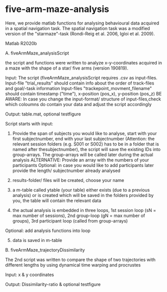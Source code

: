 # five-arm-maze-analysis
Here, we provide matlab functions for analysing behavioural data acquired in a spatial navigation task. The spatial navigation task was a modified version of the "starmaze"-task (Rondi-Reig et al. 2006, Igloi et al. 2009). 

Matlab R2020b



A. fiveArmMaze_analysisScript

the script and functions were written to analyze x-y-coordinates acquired in a maze with the shape of a star/ five arms (version 190819). 

Input:
The script (fiveArmMaze_analysisScript requires .csv as input-files.
Input-file "trial_results" should contain info about the order of track-files and goal/-task information
Input-files "trackepoint_movment_filename" should contain timestamp ("time"), x-position (pos_x), y-position (pos_z)
 BE AWARE: In case you change the input-format/ structure of input-files,check which coloumns do contain your data and adjust the script accordingly
 
 Output: table.mat, optional testfigure

Script starts with input:
   1. Provide the span of subjects you would like to analyse, start with your first subjectnumber, end with your last subjectnumber (Attention:
   the relevant session folders  (e.g. S001 or S002) has to be in a folder that is named after thesubjectnumber), the script will save the existing IDs into
   group-arrays. The group-arrays will be called later during the actual analysis
   ALTERNATIVE: Provide an array with the numbers of your participants
   Optional: in case you would like to add participants later provide the length/ subjectnumber already analysed

   2. results-folder/ files will be created, choose your name

   3. a m-table called ytable (your table) either exists (due to a previous analysis) or is created which will be saved in the folders provided by you, the table will contain the relevant data

  4. the actual analysis is embedded in three loops, 1st session loop (sN = max number of sessions), 2nd group-loop (gN = max number of groups), 3rd participant loop (called from group-arrays)

  Optional: add analysis functions into loop

  5. data is saved in m-table



B. fiveArmMaze_trajectoryDissimilarity

  The 2nd script was written to compare the shape of two trajectories with different lengths by using dynamical time warping and procrustes 
  
  Input:
  x & y coordinates
  
  Output: 
  Dissimilarity-ratio & optional testfigure

